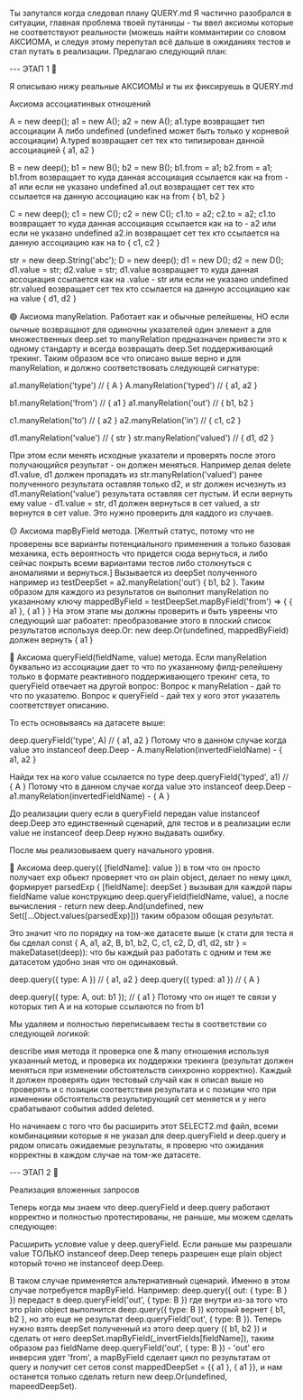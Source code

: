 Ты запутался когда следовал плану QUERY.md
Я частично разобрался в ситуации, главная проблема твоей путаницы - ты ввел аксиомы которые не соответствуют реальности (можешь найти коммантирии со словом АКСИОМА, и следуя этому перепутал всё дальше в ожиданиях тестов и стал путать в реализации. Предлагаю следующий план:

--- ЭТАП 1 🔴

Я описываю нижу реальные АКСИОМЫ и ты их фиксируешь в QUERY.md

Аксиома ассоциатинвых отношений

A = new deep(); a1 = new A(); a2 = new A();
a1.type возвращает тип ассоциации A либо undefined (undefined может быть только у корневой ассоциации)
A.typed возвращает сет тех кто типизирован данной ассоциацией { a1, a2 }

B = new deep(); b1 = new B(); b2 = new B(); b1.from = a1; b2.from = a1;
b1.from возвращает то куда данная ассоциация ссылается как на from - a1 или если не указано undefined
a1.out возвращает сет тех кто ссылается на данную ассоциацию как на from { b1, b2 }

C = new deep(); c1 = new C(); c2 = new C(); c1.to = a2; c2.to = a2;
c1.to возвращает то куда данная ассоциация ссылается как на to - a2 или если не указано undefined
a2.in возвращает сет тех кто ссылается на данную ассоциацию как на to { c1, c2 }

str = new deep.String('abc');
D = new deep(); d1 = new D(); d2 = new D(); d1.value = str; d2.value = str;
d1.value возвращает то куда данная ассоциация ссылается как на .value - str или если не указано undefined
str.valued возвращает сет тех кто ссылается на данную ассоциацию как на value { d1, d2 }

🟢 Аксиома manyRelation. Работает как и обычные релейшены, НО если оычные возвращают для одиночны указателей один элемент а для множественных deep.set то manyRelation предназначен привести это к одному стандарту и всегда возвращать deep.Set поддерживающий трекинг. Таким образом все что описано выше верно и для manyRelation, и должно соответствовать следующей сигнатуре:

a1.manyRelation('type') // { A }
A.manyRelation('typed') // { a1, a2 }

b1.manyRelation('from') // { a1 }
a1.manyRelation('out') // { b1, b2 }

c1.manyRelation('to') // { a2 }
a2.manyRelation('in') // { c1, c2 }

d1.manyRelation('value') // { str }
str.manyRelation('valued') // { d1, d2 }

При этом если менять исходные указатели и проверять после этого получающийся результат - он должен меняться. Например делая delete d1.value, d1 должен пропадать из str.manyRelation('valued') ранее полученного результата оставляя только d2, и str должен исчезнуть из d1.manyRelation('value') результата оставляя сет пустым. И если вернуть ему value - d1.value = str, d1 должен вернуться в сет valued, а str вернутся в сет value. Это нужно проверить для каддого из случаев.

🟡 Аксиома mapByField метода.
[Желтый статус, потому что не проверены все варианты потенциального применения а только базовая механика, есть вероятность что придется сюда вернуться, и либо сейчас покрыть всеми вариантами тестов либо столкнуться с аномалиями и вернуться.]
Вызывается из deepSet полученного например из testDeepSet = a2.manyRelation('out') { b1, b2 }.
Таким образом для каждого из результатов он выполнит manyRelation по указанному ключу 
mappedByField = testDeepSet.mapByField('from') => { { a1 }, { a1 } }
На этом этапе мы должны проверить и быть увреены что следующий шаг рабоатет: преобразование этого в плоский список результатов используя deep.Or:
new deep.Or(undefined, mappedByField) должен вернуть { a1 }

🔴 Аксиома queryField(fieldName, value) метода. Если manyRelation буквально из ассоциации дает то что по указанному филд-релейшену только в формате реактивного поддерживающего трекинг сета, то queryField отвечает на другой вопрос:
Вопрос к manyRelation - дай то что по указателю.
Вопрос к queryField - дай тех у кого этот указатель соответствует описанию.

То есть основываясь на датасете выше:

deep.queryField('type', A) // { a1, a2 }
Потому что в данном случае когда value это instanceof deep.Deep -  A.manyRelation(invertedFieldName) - { a1, a2 }

Найди тех на кого value ссылается по type
deep.queryField('typed', a1) // { A }
Потому что в данном случае когда value это instanceof deep.Deep -  a1.manyRelation(invertedFieldName) - { A }

До реализации query если в queryField передан value instanceof deep.Deep это единственный сценарий, для тестов и в реализации если value не instanceof deep.Deep нужно выдавать ошибку.

После мы реализовываем query начального уровня.

🔴 Аксиома deep.query({ [fieldName]: value }) в том что он просто получает exp обьект проверяет что он plain object, делает по нему цикл, формирует parsedExp { [fieldName]: deepSet } вызывая для каждой пары fieldName value конструкцию deep.queryField(fieldName, value), а после вычисления - return new deep.And(undefined, new Set([...Object.values(parsedExp)])) таким образом обощая результат.

Это значит что по порядку на том-же датасете выше (к стати для теста я бы сделал const { A, a1, a2, B, b1, b2, C, c1, c2, D, d1, d2, str } = makeDataset(deep)): что бы каждый раз работать с одним и тем же датасетом удобно зная что он одинаковый.

deep.query({ type: A }) // { a1, a2 }
deep.query({ typed: a1 }) // { A }

deep.query({ type: A, out: b1 }); // { a1 } 
Потому что он ищет те связи у которых тип A и на которые ссылаются по from b1

Мы удаляем и полностью переписываем тесты в соответствии со следующей логикой:

describe имя метода
it проверка one & many отношения используя указанный метод, и проверка их поддержки трекинга (результат должен меняться при изменении обстоятельств синхронно корректно). Каждый it должен проверять один тестовый случай как я описал выше но проверять и с позиции соответствия результата и с позиции что при изменении обстоятельств результирующий сет меняется и у него срабатывают события added deleted.

Но начинаем с того что бы расширить этот SELECT2.md файл, всеми комбинациями которые я не указал для deep.queryField и deep.query и рядом описать ожидаемые результаты, я проверю что ожидания корректны в каждом случае на том-же датасете.

--- ЭТАП 2 🔴

Реализация вложенных запросов

Теперь когда мы знаем что deep.queryField и deep.query работают корректно и полностью протестированы, не раньше, мы можем сделать следующее:

Расширить условие value у deep.queryField. Если раньше мы разрешали value ТОЛЬКО instanceof deep.Deep теперь разрешен еще plain object который точно не instanceof deep.Deep.

В таком случае применяется альтернативный сценарий. Именно в этом случае потребуется mapByField.
Например:
deep.query({ out: { type: B } }) передаст в deep.queryField('out', { type: B }) где внутри из-за того что это plain object выполнится deep.query({ type: B }) который вернет { b1, b2 }, но это еще не результат deep.queryField('out', { type: B }). Теперь нужно взять deepSet полученный из этого deep.query ({ b1, b2 }) и сделать от него deepSet.mapByField(_invertFields[fieldName]), таким образом раз fieldName deep.queryField('out', { type: B }) - 'out' его инверсия удет 'from', а mapByField сделает цикл по результатам от query и получит сет сетов const mappedDeepSet = {{ a1 }, { a1 }}, и нам останется только сделать return new deep.Or(undefined, mapeedDeepSet).